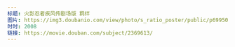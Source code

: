 ```yaml
---
标题: 火影忍者疾风传剧场版 羁绊
图片: https://img3.doubanio.com/view/photo/s_ratio_poster/public/p699505407.jpg
时时: 2008
链接: https://movie.douban.com/subject/2369613/
---
```

